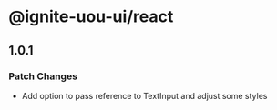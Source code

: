 # @ignite-uou-ui/react

## 1.0.1

### Patch Changes

- Add option to pass reference to TextInput and adjust some styles
